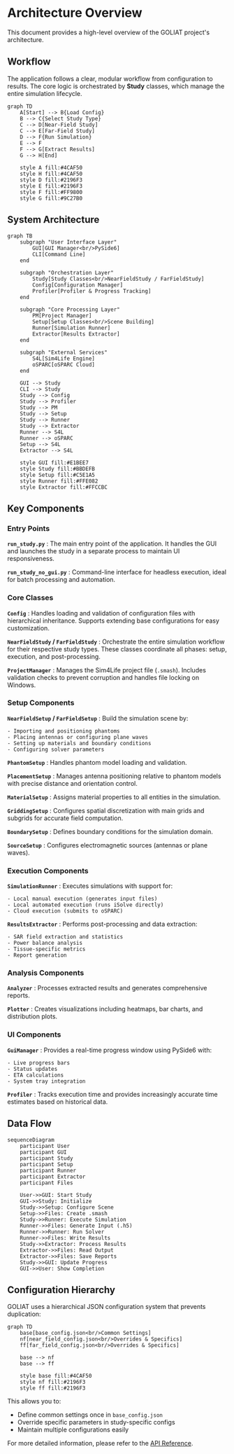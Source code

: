 # Architecture Overview

This document provides a high-level overview of the GOLIAT project's architecture.

## Workflow

The application follows a clear, modular workflow from configuration to results. The core logic is orchestrated by **Study** classes, which manage the entire simulation lifecycle.

```mermaid
graph TD
    A[Start] --> B{Load Config}
    B --> C{Select Study Type}
    C --> D[Near-Field Study]
    C --> E[Far-Field Study]
    D --> F{Run Simulation}
    E --> F
    F --> G[Extract Results]
    G --> H[End]
    
    style A fill:#4CAF50
    style H fill:#4CAF50
    style D fill:#2196F3
    style E fill:#2196F3
    style F fill:#FF9800
    style G fill:#9C27B0
```

## System Architecture

```mermaid
graph TB
    subgraph "User Interface Layer"
        GUI[GUI Manager<br/>PySide6]
        CLI[Command Line]
    end
    
    subgraph "Orchestration Layer"
        Study[Study Classes<br/>NearFieldStudy / FarFieldStudy]
        Config[Configuration Manager]
        Profiler[Profiler & Progress Tracking]
    end
    
    subgraph "Core Processing Layer"
        PM[Project Manager]
        Setup[Setup Classes<br/>Scene Building]
        Runner[Simulation Runner]
        Extractor[Results Extractor]
    end
    
    subgraph "External Services"
        S4L[Sim4Life Engine]
        oSPARC[oSPARC Cloud]
    end
    
    GUI --> Study
    CLI --> Study
    Study --> Config
    Study --> Profiler
    Study --> PM
    Study --> Setup
    Study --> Runner
    Study --> Extractor
    Runner --> S4L
    Runner --> oSPARC
    Setup --> S4L
    Extractor --> S4L
    
    style GUI fill:#E1BEE7
    style Study fill:#BBDEFB
    style Setup fill:#C5E1A5
    style Runner fill:#FFE082
    style Extractor fill:#FFCCBC
```

## Key Components

### Entry Points

**`run_study.py`**
:   The main entry point of the application. It handles the GUI and launches the study in a separate process to maintain UI responsiveness.

**`run_study_no_gui.py`**
:   Command-line interface for headless execution, ideal for batch processing and automation.

### Core Classes

**`Config`**
:   Handles loading and validation of configuration files with hierarchical inheritance. Supports extending base configurations for easy customization.

**`NearFieldStudy` / `FarFieldStudy`**
:   Orchestrate the entire simulation workflow for their respective study types. These classes coordinate all phases: setup, execution, and post-processing.

**`ProjectManager`**
:   Manages the Sim4Life project file (`.smash`). Includes validation checks to prevent corruption and handles file locking on Windows.

### Setup Components

**`NearFieldSetup` / `FarFieldSetup`**
:   Build the simulation scene by:
    
    - Importing and positioning phantoms
    - Placing antennas or configuring plane waves
    - Setting up materials and boundary conditions
    - Configuring solver parameters

**`PhantomSetup`**
:   Handles phantom model loading and validation.

**`PlacementSetup`**
:   Manages antenna positioning relative to phantom models with precise distance and orientation control.

**`MaterialSetup`**
:   Assigns material properties to all entities in the simulation.

**`GriddingSetup`**
:   Configures spatial discretization with main grids and subgrids for accurate field computation.

**`BoundarySetup`**
:   Defines boundary conditions for the simulation domain.

**`SourceSetup`**
:   Configures electromagnetic sources (antennas or plane waves).

### Execution Components

**`SimulationRunner`**
:   Executes simulations with support for:
    
    - Local manual execution (generates input files)
    - Local automated execution (runs iSolve directly)
    - Cloud execution (submits to oSPARC)

**`ResultsExtractor`**
:   Performs post-processing and data extraction:
    
    - SAR field extraction and statistics
    - Power balance analysis
    - Tissue-specific metrics
    - Report generation

### Analysis Components

**`Analyzer`**
:   Processes extracted results and generates comprehensive reports.

**`Plotter`**
:   Creates visualizations including heatmaps, bar charts, and distribution plots.

### UI Components

**`GuiManager`**
:   Provides a real-time progress window using PySide6 with:
    
    - Live progress bars
    - Status updates
    - ETA calculations
    - System tray integration

**`Profiler`**
:   Tracks execution time and provides increasingly accurate time estimates based on historical data.

## Data Flow

```mermaid
sequenceDiagram
    participant User
    participant GUI
    participant Study
    participant Setup
    participant Runner
    participant Extractor
    participant Files
    
    User->>GUI: Start Study
    GUI->>Study: Initialize
    Study->>Setup: Configure Scene
    Setup->>Files: Create .smash
    Study->>Runner: Execute Simulation
    Runner->>Files: Generate Input (.h5)
    Runner->>Runner: Run Solver
    Runner->>Files: Write Results
    Study->>Extractor: Process Results
    Extractor->>Files: Read Output
    Extractor->>Files: Save Reports
    Study->>GUI: Update Progress
    GUI->>User: Show Completion
```

## Configuration Hierarchy

GOLIAT uses a hierarchical JSON configuration system that prevents duplication:

```mermaid
graph TD
    base[base_config.json<br/>Common Settings]
    nf[near_field_config.json<br/>Overrides & Specifics]
    ff[far_field_config.json<br/>Overrides & Specifics]
    
    base --> nf
    base --> ff
    
    style base fill:#4CAF50
    style nf fill:#2196F3
    style ff fill:#2196F3
```

This allows you to:

- Define common settings once in `base_config.json`
- Override specific parameters in study-specific configs
- Maintain multiple configurations easily

For more detailed information, please refer to the [API Reference](api.md).